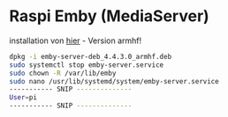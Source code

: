 # Raspi Emby (MediaServer)



installation von [hier](https://emby.media/linux-server.html)  - Version armhf!
```bash
dpkg -i emby-server-deb_4.4.3.0_armhf.deb
sudo systemctl stop emby-server.service
sudo chown -R /var/lib/emby
sudo nano /usr/lib/systemd/system/emby-server.service
----------- SNIP --------------
User=pi
----------- SNIP --------------
```

